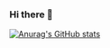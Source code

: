 ### Hi there 👋

[![Anurag's GitHub stats](https://github-readme-stats.vercel.app/api?username=Tulipan9)](https://github.com/anuraghazra/github-readme-stats)
